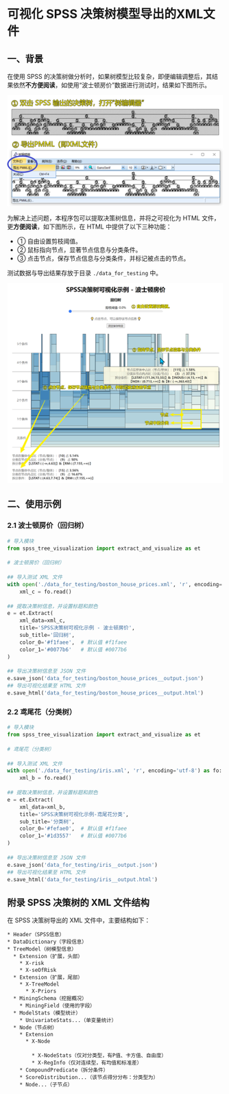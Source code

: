 # 可视化 SPSS 决策树模型导出的XML文件

## 一、背景

在使用 SPSS 的决策树做分析时，如果树模型比较复杂，即便编辑调整后，其结果依然**不方便阅读**，如使用“波士顿房价”数据进行测试时，结果如下图所示。

<img src="data_for_testing/boston_house_prices__spss_export_xml_example.png" alt="boston_house_prices__spss_export_xml_example" style="zoom:50%;" />

为解决上述问题，本程序包可以提取决策树信息，并将之可视化为 HTML 文件，更**方便阅读**，如下图所示，在 HTML 中提供了以下三种功能：

- ① 自由设置剪枝阈值。
- ② 鼠标指向节点，显著节点信息与分类条件。
- ③ 点击节点，保存节点信息与分类条件，并标记被点击的节点。

测试数据与导出结果存放于目录 `./data_for_testing` 中。

<img src="data_for_testing/boston_house_prices__spss_export_html_example.png" alt="boston_house_prices__spss_export_html_example" style="zoom:50%;" />

## 二、使用示例

### 2.1 波士顿房价（回归树）

```python
# 导入模块
from spss_tree_visualization import extract_and_visualize as et

# 波士顿房价（回归树）

## 导入测试 XML 文件
with open('./data_for_testing/boston_house_prices.xml', 'r', encoding='utf-8') as fo:
    xml_c = fo.read()

## 提取决策树信息，并设置标题和颜色
e = et.Extract(
    xml_data=xml_c,
    title='SPSS决策树可视化示例 - 波士顿房价',
    sub_title='回归树',
    color_0='#f1faee',  # 默认值 #f1faee
    color_1='#0077b6'   # 默认值 #0077b6
)

## 导出决策树信息至 JSON 文件
e.save_json('data_for_testing/boston_house_prices__output.json')
## 导出可视化结果至 HTML 文件
e.save_html('data_for_testing/boston_house_prices__output.html')
```

### 2.2 鸢尾花（分类树）

```python
# 导入模块
from spss_tree_visualization import extract_and_visualize as et

# 鸢尾花（分类树）

## 导入测试 XML 文件
with open('./data_for_testing/iris.xml', 'r', encoding='utf-8') as fo:
    xml_b = fo.read()

## 提取决策树信息，并设置标题和颜色
e = et.Extract(
    xml_data=xml_b,
    title='SPSS决策树可视化示例-鸢尾花分类',
    sub_title='分类树',
    color_0='#fefae0',  # 默认值 #f1faee
    color_1='#1d3557'   # 默认值 #0077b6
)

## 导出决策树信息至 JSON 文件
e.save_json('data_for_testing/iris__output.json')
## 导出可视化结果至 HTML 文件
e.save_html('data_for_testing/iris__output.html')
```

## 附录 SPSS 决策树的 XML 文件结构

在 SPSS 决策树导出的 XML 文件中，主要结构如下：

```
* Header（SPSS信息）
* DataDictionary（字段信息）
* TreeModel（树模型信息）
  * Extension（扩展，头部）
    * X-risk
    * X-seOfRisk
  * Extension（扩展，尾部）
    * X-TreeModel
      * X-Priors
  * MiningSchema（挖掘概况）
    * MiningField（使用的字段）
  * ModelStats（模型统计）
    * UnivariateStats...（单变量统计）
  * Node（节点树）
    * Extension
      * X-Node

        * X-NodeStats（仅对分类型，有P值、卡方值、自由度）
        * X-RegInfo（仅对连续型，有均值和标准差）
    * CompoundPredicate（拆分条件）
    * ScoreDistribution...（该节点得分分布：分类型为）
    * Node...（子节点）
```


